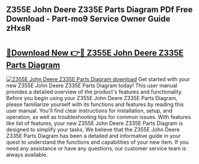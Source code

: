 ## Z355E John Deere Z335E Parts Diagram PDf Free Download - Part-mo9 Service Owner Guide zHxsR

# <h2><a href="http://dforu4f.blite.top/?on=Z355E+John+Deere+Z335E+Parts+Diagram">🔗Download New 👉🔴 Z355E John Deere Z335E Parts Diagram</a></h2>

[![Z355E John Deere Z335E Parts Diagram download](https://i.imgur.com/lujVjoI.png)](http://dforu4f.blite.top/?on=Z355E+John+Deere+Z335E+Parts+Diagram)
Get started with your new Z355E John Deere Z335E Parts Diagram today! This user manual provides a detailed overview of the product's features and functionality. Before you begin using your Z355E John Deere Z335E Parts Diagram, please familiarize yourself with its functions and features by reading this user manual. You'll find clear instructions for installation, setup, and operation, as well as troubleshooting tips for common issues. With features like list of features, your new Z355E John Deere Z335E Parts Diagram is designed to simplify your tasks. We believe that the Z355E John Deere Z335E Parts Diagram has been a detailed and informative guide in your quest to understand the functions and capabilities of your new item. If you need any assistance or have any questions, our customer service team is always available.

